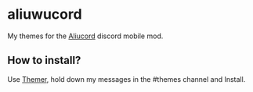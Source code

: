 # aliuwucord

My themes for the [Aliucord](https://aliucord.com) discord mobile mod.

## How to install?

<!-- markdownlint-disable MD013 -->

Use [Themer](https://github.com/Vendicated/AliucordPlugins/tree/main/Themer), hold down my messages in the #themes channel and Install.

